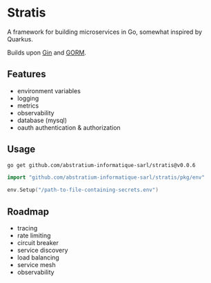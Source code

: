# Stratis

A framework for building microservices in Go, somewhat inspired by Quarkus.

Builds upon [Gin](https://github.com/gin-gonic/gin) and [GORM](https://github.com/go-gorm/gorm).

## Features

- environment variables
- logging
- metrics
- observability
- database (mysql)
- oauth authentication & authorization

## Usage

```sh
go get github.com/abstratium-informatique-sarl/stratis@v0.0.6
```

```go
import "github.com/abstratium-informatique-sarl/stratis/pkg/env"

env.Setup("/path-to-file-containing-secrets.env")
```

## Roadmap

- tracing
- rate limiting
- circuit breaker
- service discovery
- load balancing
- service mesh
- observability

